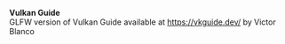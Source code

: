 <b>Vulkan Guide</b><br/>
GLFW version of Vulkan Guide available at <a href="https://vkguide.dev/">https://vkguide.dev/</a> by Victor Blanco



